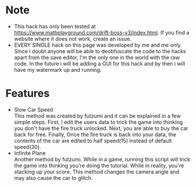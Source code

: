 # Note
- This hack has only been tested at https://www.mathplayground.com/drift-boss-v3/index.html. If you find a website where it does not work, create an issue.
- EVERY SINGLE hack on this page was developed by me and me only. Since i doubt anyone will be able to deobfuscate the code to the hacks apart from the save editor, I'm the only one in the world with the raw code. In the future i will be adding a GUI for this hack and by then i will have my watermark up and running.
# Features
- Slow Car Speed</br>
This method was created by futzumi and it can be explained in a few simple steps. First, I edit the users data to trick the game into thinking you don't have the fire truck unlocked. Next, you are able to buy the car back for free. Finally, Once the fire truck is back into your data, the contents of the car are edited to half speed(15) instead of default speed(30).
- Infinite Plane</br>
Another method by futzumi. While in a game, running this script will trick the game into thinking you're doing the tutorial. While in reality, you're stacking up your score. This method changes the camera angle and may also cause the car to glitch. 
